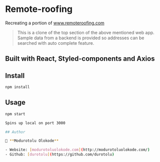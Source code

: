 # Remote-roofing
Recreating a portion of www.remoteroofing.com

> This is a clone of the top section of the above mentioned web app.
> Sample data from a backend is provided so addresses can be searched with auto complete feature.

## Built with React, Styled-components and Axios

## Install

```sh
npm install
```

## Usage

```sh
npm start

Spins up local on port 3000

## Author

👤 **Modurotolu Olokode**

- Website: [modurotoluolokode.com](http://modurotoluolokode.com/)
- Github: [durotolu](https://github.com/durotolu)